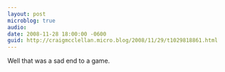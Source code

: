```yaml
---
layout: post
microblog: true
audio: 
date: 2008-11-28 18:00:00 -0600
guid: http://craigmcclellan.micro.blog/2008/11/29/t1029818861.html
---
```

Well that was a sad end to a game.
